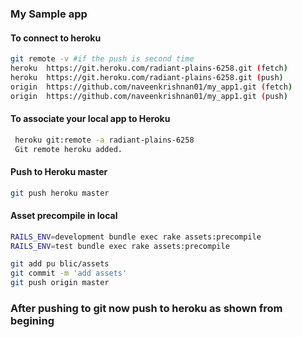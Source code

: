 ### My Sample app

#### To connect to heroku

```bash
git remote -v #if the push is second time
heroku	https://git.heroku.com/radiant-plains-6258.git (fetch)
heroku	https://git.heroku.com/radiant-plains-6258.git (push)
origin	https://github.com/naveenkrishnan01/my_app1.git (fetch)
origin	https://github.com/naveenkrishnan01/my_app1.git (push)
```

#### To associate your local app to Heroku

```bash
 heroku git:remote -a radiant-plains-6258
 Git remote heroku added.
 ```

 #### Push to Heroku master
 
 ```bash
 git push heroku master
 ```

 #### Asset precompile in local

```bash
RAILS_ENV=development bundle exec rake assets:precompile
RAILS_ENV=test bundle exec rake assets:precompile

git add pu blic/assets
git commit -m 'add assets'
git push origin master
````

### After pushing to git now push to heroku as shown from begining